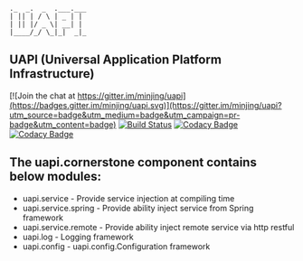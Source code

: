  ```
._  _.  _  .___.___
| || | / \ | _ | |
| || |/ _ \| __| |
|____/_/ \_|_|  _|_
```

## UAPI (Universal Application Platform Infrastructure)

[![Join the chat at https://gitter.im/minjing/uapi](https://badges.gitter.im/minjing/uapi.svg)](https://gitter.im/minjing/uapi?utm_source=badge&utm_medium=badge&utm_campaign=pr-badge&utm_content=badge)
[![Build Status](https://travis-ci.org/Inactionware/uapi.cornerstone.svg?branch=master)](https://travis-ci.org/Inactionware/uapi.cornerstone.svg?branch=master)
[![Codacy Badge](https://api.codacy.com/project/badge/Grade/6c0849b74bec47ecac4aac2d42b268a2)](https://www.codacy.com/app/Inactionware/uapi-cornerstone?utm_source=github.com&amp;utm_medium=referral&amp;utm_content=Inactionware/uapi.cornerstone&amp;utm_campaign=Badge_Grade)
[![Codacy Badge](https://api.codacy.com/project/badge/Coverage/6c0849b74bec47ecac4aac2d42b268a2)](https://www.codacy.com/app/Inactionware/uapi-cornerstone?utm_source=github.com&utm_medium=referral&utm_content=Inactionware/uapi.cornerstone&utm_campaign=Badge_Coverage)

## The uapi.cornerstone component contains below modules:

* uapi.service - Provide service injection at compiling time
* uapi.service.spring - Provide ability inject service from Spring framework
* uapi.service.remote - Provide ability inject remote service via http restful
* uapi.log - Logging framework
* uapi.config - uapi.config.Configuration framework
